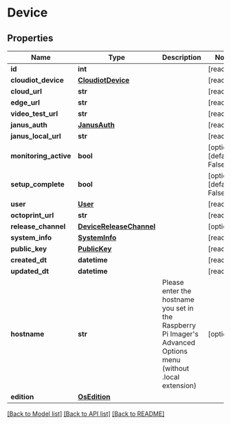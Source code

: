 # Device


## Properties
Name | Type | Description | Notes
------------ | ------------- | ------------- | -------------
**id** | **int** |  | [readonly] 
**cloudiot_device** | [**CloudiotDevice**](CloudiotDevice.md) |  | [readonly] 
**cloud_url** | **str** |  | [readonly] 
**edge_url** | **str** |  | [readonly] 
**video_test_url** | **str** |  | [readonly] 
**janus_auth** | [**JanusAuth**](JanusAuth.md) |  | [readonly] 
**janus_local_url** | **str** |  | [readonly] 
**monitoring_active** | **bool** |  | [optional] [default to False]
**setup_complete** | **bool** |  | [optional] [default to False]
**user** | [**User**](User.md) |  | [readonly] 
**octoprint_url** | **str** |  | [readonly] 
**release_channel** | [**DeviceReleaseChannel**](DeviceReleaseChannel.md) |  | [optional] 
**system_info** | [**SystemInfo**](SystemInfo.md) |  | [readonly] 
**public_key** | [**PublicKey**](PublicKey.md) |  | [readonly] 
**created_dt** | **datetime** |  | [readonly] 
**updated_dt** | **datetime** |  | [readonly] 
**hostname** | **str** | Please enter the hostname you set in the Raspberry Pi Imager&#39;s Advanced Options menu (without .local extension) | [optional] 
**edition** | [**OsEdition**](OsEdition.md) |  | 

[[Back to Model list]](../README.md#documentation-for-models) [[Back to API list]](../README.md#documentation-for-api-endpoints) [[Back to README]](../README.md)



